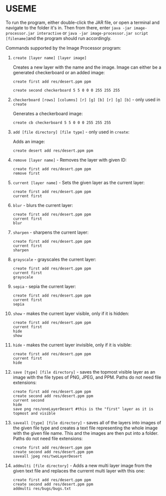 # USEME

To run the program, either double-click the JAR file, or open a terminal and navigate to the folder it's in. Then from there, enter `java -jar image-processor.jar interactive` or `java -jar image-processor.jar script [filename]`and the program should run accordingly.

Commands supported by the Image Processor program:

1. `create [layer name] [layer image]`

    Creates a new layer with the name and the image. Image can either be a generated checkerboard or an added image:

    ```
    create first add res/desert.ppm ppm

    create second checkerboard 5 5 0 0 0 255 255 255
    ```


2. `checkerboard [rows] [columns] [r] [g] [b] [r] [g] [b]` - only used in `create`

    Generates a checkerboard image:

    ```
    create cb checkerboard 5 5 0 0 0 255 255 255
    ```


3. `add [file directory] [file type]` - only used in `create`:

    Adds an image:

    ```
    create desert add res/desert.ppm ppm
    ```

4. `remove [layer name]` - Removes the layer with given ID:

    ```
    create first add res/desert.ppm ppm
    remove first
    ```

4. `current [layer name]` - Sets the given layer as the current layer:

    ```
    create first add res/desert.ppm ppm
    current first
    ```

5. `blur` - blurs the current layer:

    ```
    create first add res/desert.ppm ppm
    current first
    blur
    ```

6. `sharpen` - sharpens the current layer:

    ```
    create first add res/desert.ppm ppm
    current first
    sharpen
    ```

7. `grayscale` - grayscales the current layer:

    ```
    create first add res/desert.ppm ppm
    current first
    grayscale
    ```

8. `sepia` - sepia the current layer:

    ```
    create first add res/desert.ppm ppm
    current first
    sepia
    ```

9. `show` - makes the current layer visible, only if it is hidden:

    ```
    create first add res/desert.ppm ppm
    current first
    hide
    show
    ```

10. `hide` - makes the current layer invisible, only if it is visible:

    ```
    create first add res/desert.ppm ppm
    current first
    hide
    ```

11. `save [type] [file directory]` - saves the topmost visible layer as an image with the file types of PNG, JPEG, and PPM. Paths do not need file extensions:

    ```
    create first add res/desert.ppm ppm
    create second add res/desert.ppm ppm
    current second
    hide
    save png res/oneLayerDesert #this is the "first" layer as it is topmost and visible
    ```

12. `saveall [type] [file directory]` - saves all of the layers into images of the given file type and creates a text file representing the whole image with the given file name. This and the images are then put into a folder. Paths do not need file extensions:

    ```
    create first add res/desert.ppm ppm
    create second add res/desert.ppm ppm
    saveall jpeg res/twoLayerDesert
    ```


13. `addmulti [file directory]` - Adds a new multi layer image from the given text file and replaces the currernt multi layer with this one:

    ```
    create first add res/desert.ppm ppm
    create second add res/desert.ppm ppm
    addmulti res/bugs/bugs.txt
    ```
